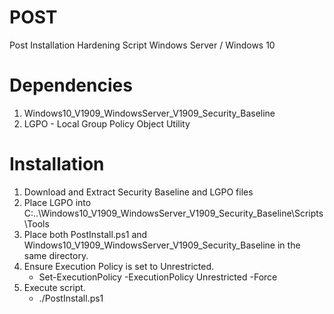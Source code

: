 # POST
Post Installation Hardening Script
Windows Server / Windows 10

# Dependencies
1. Windows10_V1909_WindowsServer_V1909_Security_Baseline
2. LGPO - Local Group Policy Object Utility

# Installation
1. Download and Extract Security Baseline and LGPO files
2. Place LGPO into C:\..\Windows10_V1909_WindowsServer_V1909_Security_Baseline\Scripts\Tools
3. Place both PostInstall.ps1 and Windows10_V1909_WindowsServer_V1909_Security_Baseline in the same directory.
4. Ensure Execution Policy is set to Unrestricted. 
    - Set-ExecutionPolicy -ExecutionPolicy Unrestricted -Force
5. Execute script.
    - ./PostInstall.ps1
   

